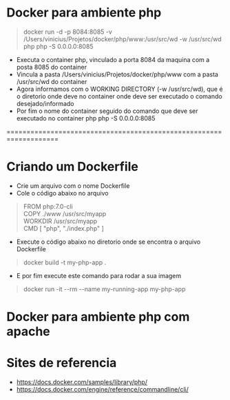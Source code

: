 # Docker para ambiente php

> docker run -d -p 8084:8085 -v /Users/vinicius/Projetos/docker/php/www:/usr/src/wd -w /usr/src/wd php php -S 0.0.0.0:8085

* Executa o container php, vinculado a porta 8084 da maquina com a posta 8085 do container
* Vincula a pasta /Users/vinicius/Projetos/docker/php/www com a pasta /usr/src/wd do container
* Agora informamos com o WORKING DIRECTORY (-w /usr/src/wd), que é o diretorio onde deve no container onde deve ser executado o comando desejado/informado
* Por fim o nome do container seguido do comando que deve ser executado no container php php -S 0.0.0.0:8085 

===================================================================

# Criando um Dockerfile

* Crie um arquivo com o nome Dockerfile
* Cole o código abaixo no arquivo
>FROM php:7.0-cli \
>COPY ./www /usr/src/myapp \
>WORKDIR /usr/src/myapp \
>CMD [ "php", "./index.php" ] 

* Execute o código abaixo no diretorio onde se encontra o arquivo Dockerfile
>docker build -t my-php-app .

* E por fim execute este comando para rodar a sua imagem
 > docker run -it --rm --name my-running-app my-php-app
 
 
# Docker para ambiente php com apache


# Sites de referencia

* https://docs.docker.com/samples/library/php/
* https://docs.docker.com/engine/reference/commandline/cli/